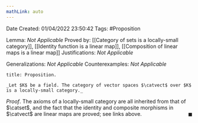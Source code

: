 ```yaml
---
mathLink: auto
---
```


<div class="topSpace"></div>

Date Created: 01/04/2022 23:50:42
Tags: #Proposition

Lemma: _Not Applicable_
Proved by:  [[Category of sets is a locally-small category]], [[Identity function is a linear map]], [[Composition of linear maps is a linear map]]
Justifications: _Not Applicable_

Generalizations: _Not Applicable_
Counterexamples: _Not Applicable_

``` ad-Proposition
title: Proposition.

_Let $K$ be a field. The category of vector spaces $\catvect$ over $K$ is a locally-small category._

```

_Proof_. The axioms of a locally-small category are all inherited from that of $\catset$, and the fact that the identity and composite morphisms in $\catvect$ are linear maps are proved; see links above.<span style="float:right;">$\blacksquare$</span>
